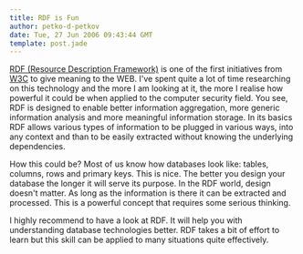 ```yaml
---
title: RDF is Fun
author: petko-d-petkov
date: Tue, 27 Jun 2006 09:43:44 GMT
template: post.jade
---
```


[RDF (Resource Description Framework)](http://www.w3.org/RDF/) is one of the first initiatives from [W3C](http://www.w3.org) to give meaning to the WEB. I've spent quite a lot of time researching on this technology and the more I am looking at it, the more I realise how powerful it could be when applied to the computer security field. You see, RDF is designed to enable better information aggregation, more generic information analysis and more meaningful information storage. In its basics RDF allows various types of information to be plugged in various ways, into any context and than to be easily extracted without knowing the underlying dependencies.

How this could be? Most of us know how databases look like: tables, columns, rows and primary keys. This is nice. The better you design your database the longer it will serve its purpose. In the RDF world, design doesn't matter. As long as the information is there it can be extracted and processed. This is a powerful concept that requires some serious thinking.

I highly recommend to have a look at RDF. It will help you with understanding database technologies better. RDF takes a bit of effort to learn but this skill can be applied to many situations quite effectively.
